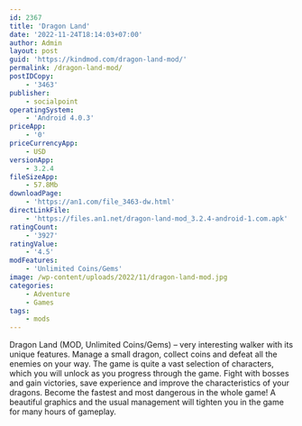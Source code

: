 ```yaml
---
id: 2367
title: 'Dragon Land'
date: '2022-11-24T18:14:03+07:00'
author: Admin
layout: post
guid: 'https://kindmod.com/dragon-land-mod/'
permalink: /dragon-land-mod/
postIDCopy:
    - '3463'
publisher:
    - socialpoint
operatingSystem:
    - 'Android 4.0.3'
priceApp:
    - '0'
priceCurrencyApp:
    - USD
versionApp:
    - 3.2.4
fileSizeApp:
    - 57.8Mb
downloadPage:
    - 'https://an1.com/file_3463-dw.html'
directLinkFile:
    - 'https://files.an1.net/dragon-land-mod_3.2.4-android-1.com.apk'
ratingCount:
    - '3927'
ratingValue:
    - '4.5'
modFeatures:
    - 'Unlimited Coins/Gems'
image: /wp-content/uploads/2022/11/dragon-land-mod.jpg
categories:
    - Adventure
    - Games
tags:
    - mods
---
```


Dragon Land (MOD, Unlimited Coins/Gems) – very interesting walker with its unique features. Manage a small dragon, collect coins and defeat all the enemies on your way. The game is quite a vast selection of characters, which you will unlock as you progress through the game. Fight with bosses and gain victories, save experience and improve the characteristics of your dragons. Become the fastest and most dangerous in the whole game! A beautiful graphics and the usual management will tighten you in the game for many hours of gameplay.